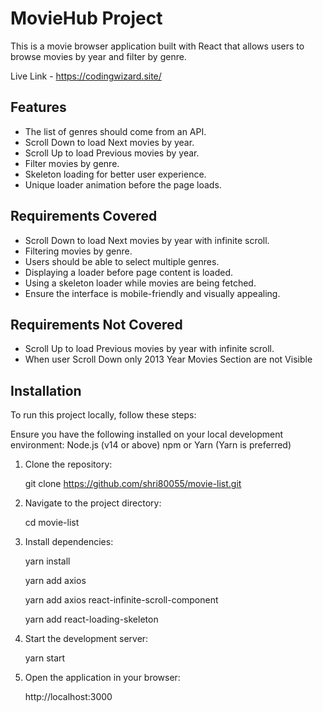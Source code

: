 # MovieHub Project

This is a movie browser application built with React that allows users to browse movies by year and filter by genre.

Live Link - https://codingwizard.site/


## Features
- The list of genres should come from an API.
- Scroll Down to load Next movies by year.
- Scroll Up to load Previous movies by year.
- Filter movies by genre.
- Skeleton loading for better user experience.
- Unique loader animation before the page loads.

## Requirements Covered
- Scroll Down to load Next movies by year with infinite scroll.
- Filtering movies by genre.
- Users should be able to select multiple genres.
- Displaying a loader before page content is loaded.
- Using a skeleton loader while movies are being fetched.
- Ensure the interface is mobile-friendly and visually appealing.

## Requirements Not Covered
- Scroll Up to load Previous movies by year with infinite scroll.
- When user Scroll Down only 2013 Year Movies Section are not Visible

## Installation

To run this project locally, follow these steps:

Ensure you have the following installed on your local development environment:
Node.js (v14 or above)
npm or Yarn (Yarn is preferred)

1. Clone the repository:
   
   git clone https://github.com/shri80055/movie-list.git
   
2. Navigate to the project directory:

   cd movie-list

3. Install dependencies:
   
   yarn install
   
   yarn add axios
   
   yarn add axios react-infinite-scroll-component
   
   yarn add react-loading-skeleton
   
5. Start the development server:
   
   yarn start

6. Open the application in your browser:
   
   http://localhost:3000
